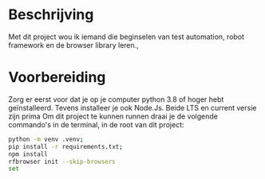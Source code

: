 # Beschrijving
Met dit project wou ik iemand die beginselen van test automation, robot framework en de browser library leren.,

# Voorbereiding
Zorg er eerst voor dat je op je computer python 3.8 of hoger hebt geïnstalleerd. 
Tevens installeer je ook Node.Js. Beide LTS en current versie zijn prima
Om dit project te kunnen runnen draai je de volgende commando's in de terminal, in de root van dit project:

```bash
python -m venv .venv;
pip install -r requirements.txt;
npm install
rfbrowser init --skip-browsers
set 
```                                 